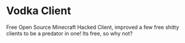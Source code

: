 # Vodka Client

Free Open Source Minecraft Hacked Client, improved a few free shitty clients to be a predator in one! Its free, so why not? 

